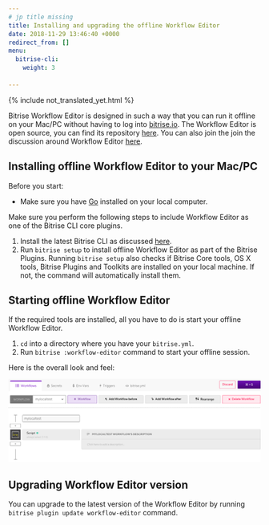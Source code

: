 ```yaml
---
# jp title missing
title: Installing and upgrading the offline Workflow Editor
date: 2018-11-29 13:46:40 +0000
redirect_from: []
menu:
  bitrise-cli:
    weight: 3

---
```


{% include not_translated_yet.html %}

Bitrise Workflow Editor is designed in such a way that you can run it offline on your Mac/PC without having to log into [bitrise.io](https://www.bitrise.io/). The Workflow Editor is open source, you can find its repository [here](https://github.com/bitrise-io/bitrise-workflow-editor). You can also join the join the discussion around Workflow Editor [here](https://discuss.bitrise.io/t/workflow-editor-v2-open-source-offline-workflow-editor/39).

## Installing offline Workflow Editor to your Mac/PC

Before you start:

* Make sure you have [Go](https://golang.org/) installed on your local computer.

Make sure you perform the following steps to include Workflow Editor as one of the Bitrise CLI core plugins.

1. Install the latest Bitrise CLI as discussed [here](/bitrise-cli/installation/).
2. Run `bitrise setup` to install offline Workflow Editor as part of the Bitrise Plugins. Running `bitrise setup` also checks if Bitrise Core tools, OS X tools, Bitrise Plugins and Toolkits are installed on your local machine. If not, the command will automatically install them.

## Starting offline Workflow Editor

If the required tools are installed, all you have to do is start your offline Workflow Editor.

1. `cd` into a directory where you have your `bitrise.yml`.
2. Run `bitrise :workflow-editor` command to start your offline session.

Here is the overall look and feel:

![](/img/offline-workflow-editor.png)

## Upgrading Workflow Editor version

You can upgrade to the latest version of the Workflow Editor by running `bitrise plugin update workflow-editor` command.
